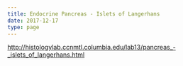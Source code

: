 ```yaml
---
title: Endocrine Pancreas - Islets of Langerhans
date: 2017-12-17
type: page
---
```

http://histologylab.ccnmtl.columbia.edu/lab13/pancreas_-_islets_of_langerhans.html